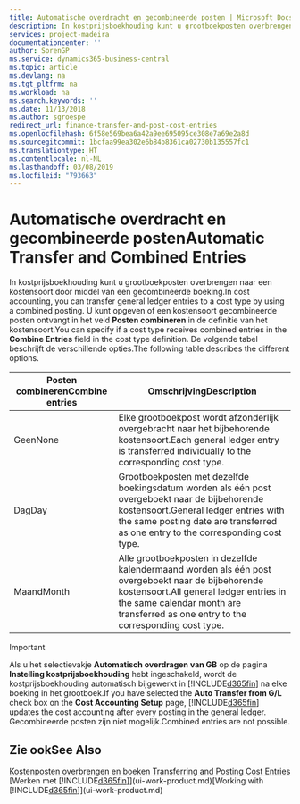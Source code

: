 ```yaml
---
title: Automatische overdracht en gecombineerde posten | Microsoft Docs
description: In kostprijsboekhouding kunt u grootboekposten overbrengen naar een kostensoort door middel van een gecombineerde boeking. U kunt opgeven of een kostensoort gecombineerde posten ontvangt in het veld **Posten combineren** in de definitie van het kostensoort. De volgende tabel beschrijft de verschillende opties.
services: project-madeira
documentationcenter: ''
author: SorenGP
ms.service: dynamics365-business-central
ms.topic: article
ms.devlang: na
ms.tgt_pltfrm: na
ms.workload: na
ms.search.keywords: ''
ms.date: 11/13/2018
ms.author: sgroespe
redirect_url: finance-transfer-and-post-cost-entries
ms.openlocfilehash: 6f58e569bea6a42a9ee695095ce308e7a69e2a8d
ms.sourcegitcommit: 1bcfaa99ea302e6b84b8361ca02730b135557fc1
ms.translationtype: HT
ms.contentlocale: nl-NL
ms.lasthandoff: 03/08/2019
ms.locfileid: "793663"
---
```

# <a name="automatic-transfer-and-combined-entries"></a><span data-ttu-id="e8953-105">Automatische overdracht en gecombineerde posten</span><span class="sxs-lookup"><span data-stu-id="e8953-105">Automatic Transfer and Combined Entries</span></span>
<span data-ttu-id="e8953-106">In kostprijsboekhouding kunt u grootboekposten overbrengen naar een kostensoort door middel van een gecombineerde boeking.</span><span class="sxs-lookup"><span data-stu-id="e8953-106">In cost accounting, you can transfer general ledger entries to a cost type by using a combined posting.</span></span> <span data-ttu-id="e8953-107">U kunt opgeven of een kostensoort gecombineerde posten ontvangt in het veld **Posten combineren** in de definitie van het kostensoort.</span><span class="sxs-lookup"><span data-stu-id="e8953-107">You can specify if a cost type receives combined entries in the **Combine Entries** field in the cost type definition.</span></span> <span data-ttu-id="e8953-108">De volgende tabel beschrijft de verschillende opties.</span><span class="sxs-lookup"><span data-stu-id="e8953-108">The following table describes the different options.</span></span>  

|<span data-ttu-id="e8953-109">Posten combineren</span><span class="sxs-lookup"><span data-stu-id="e8953-109">Combine entries</span></span>|<span data-ttu-id="e8953-110">Omschrijving</span><span class="sxs-lookup"><span data-stu-id="e8953-110">Description</span></span>|  
|---------------------|-----------------|  
|<span data-ttu-id="e8953-111">Geen</span><span class="sxs-lookup"><span data-stu-id="e8953-111">None</span></span>|<span data-ttu-id="e8953-112">Elke grootboekpost wordt afzonderlijk overgebracht naar het bijbehorende kostensoort.</span><span class="sxs-lookup"><span data-stu-id="e8953-112">Each general ledger entry is transferred individually to the corresponding cost type.</span></span>|  
|<span data-ttu-id="e8953-113">Dag</span><span class="sxs-lookup"><span data-stu-id="e8953-113">Day</span></span>|<span data-ttu-id="e8953-114">Grootboekposten met dezelfde boekingsdatum worden als één post overgeboekt naar de bijbehorende kostensoort.</span><span class="sxs-lookup"><span data-stu-id="e8953-114">General ledger entries with the same posting date are transferred as one entry to the corresponding cost type.</span></span>|  
|<span data-ttu-id="e8953-115">Maand</span><span class="sxs-lookup"><span data-stu-id="e8953-115">Month</span></span>|<span data-ttu-id="e8953-116">Alle grootboekposten in dezelfde kalendermaand worden als één post overgeboekt naar de bijbehorende kostensoort.</span><span class="sxs-lookup"><span data-stu-id="e8953-116">All general ledger entries in the same calendar month are transferred as one entry to the corresponding cost type.</span></span>|  

> [!IMPORTANT]  
>  <span data-ttu-id="e8953-117">Als u het selectievakje **Automatisch overdragen van GB** op de pagina **Instelling kostprijsboekhouding** hebt ingeschakeld, wordt de kostprijsboekhouding automatisch bijgewerkt in [!INCLUDE[d365fin](includes/d365fin_md.md)] na elke boeking in het grootboek.</span><span class="sxs-lookup"><span data-stu-id="e8953-117">If you have selected the **Auto Transfer from G/L** check box on the **Cost Accounting Setup** page, [!INCLUDE[d365fin](includes/d365fin_md.md)] updates the cost accounting after every posting in the general ledger.</span></span> <span data-ttu-id="e8953-118">Gecombineerde posten zijn niet mogelijk.</span><span class="sxs-lookup"><span data-stu-id="e8953-118">Combined entries are not possible.</span></span>  

## <a name="see-also"></a><span data-ttu-id="e8953-119">Zie ook</span><span class="sxs-lookup"><span data-stu-id="e8953-119">See Also</span></span>  
 <span data-ttu-id="e8953-120">[Kostenposten overbrengen en boeken](finance-transfer-and-post-cost-entries.md) </span><span class="sxs-lookup"><span data-stu-id="e8953-120">[Transferring and Posting Cost Entries](finance-transfer-and-post-cost-entries.md) </span></span>  
 <span data-ttu-id="e8953-121">[Werken met [!INCLUDE[d365fin](includes/d365fin_md.md)]](ui-work-product.md)</span><span class="sxs-lookup"><span data-stu-id="e8953-121">[Working with [!INCLUDE[d365fin](includes/d365fin_md.md)]](ui-work-product.md)</span></span>

